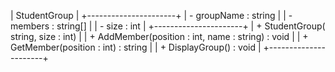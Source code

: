 
|     StudentGroup     |
+----------------------+
| - groupName : string |
| - members   : string[] |
| - size      : int    |
+----------------------+
| + StudentGroup( string, size : int) |
| + AddMember(position : int, name : string) : void |
| + GetMember(position : int) : string             |
| + DisplayGroup() : void                          |
+----------------------+

